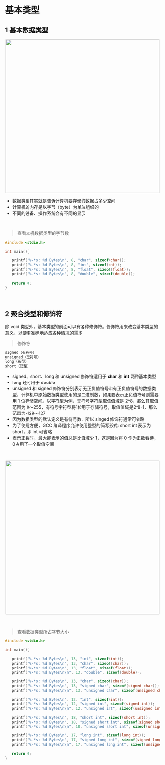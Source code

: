 

&emsp;
# 基本类型

## 1 基本数据类型

<div align=center>
    <image src="imgs/ANSI_C.png" width=500>
</div>


- 数据类型其实就是告诉计算机要存储的数据占多少空间
- 计算机的内存是以字节（byte）为单位组织的
- 不同的设备、操作系统会有不同的显示


&emsp;
>查看本机数据类型的字节数
```c++
#include <stdio.h>

int main(){

   printf("%-*s: %d Bytes\n", 8, "char", sizeof(char));
   printf("%-*s: %d Bytes\n", 8, "int", sizeof(int));
   printf("%-*s: %d Bytes\n", 8, "float", sizeof(float));
   printf("%-*s: %d Bytes\n", 8, "double", sizeof(double));
   
   return 0;
}
```
&emsp;
## 2 聚合类型和修饰符
除 void 类型外，基本类型的前面可以有各种修饰符。修饰符用来改变基本类型的意义，以便更准确地适应各种情况的需求
>修饰符
```c++
signed（有符号）    
unsigned（无符号）
long（长型）
short（短型）
```
- signed、short、long 和 unsigned 修饰符适用于 **char** 和 **int** 两种基本类型      
- long 还可用于 double    
- unsigned 和 signed 修饰符分别表示无正负值符号和有正负值符号的数据类型，计算机中原始数据类型使用的是二进制数，如果要表示正负值符号则需要用 1 位存储空间。以字符型为例，无符号字符型取值值域是 2^8，那么其取值范围为 0～255，有符号字符型将1位用于存储符号，取值值域是2^8-1，那么范围为-128～127
- 因为数据类型的默认定义是有符号数，所以 singed 修饰符通常可省略
- 为了使用方便，GCC 编译程序允许使用整型的简写形式: short int 表示为 short，即 int 可省略
- 表示正数时，最大能表示的值总是比值域少 1，这是因为将 0 作为正数看待，0占用了一个取值空间

&emsp;
<div align=center>
    <image src="imgs/ANSI_C2.png" width=500>
</div>

&emsp;
>查看数据类型所占字节大小
```c++
#include <stdio.h>

int main(){

   printf("%-*s: %d Bytes\n", 13, "int", sizeof(int));
   printf("%-*s: %d Bytes\n", 13, "char", sizeof(char));
   printf("%-*s: %d Bytes\n", 13, "float", sizeof(float));
   printf("%-*s: %d Bytes\n\n", 13, "double", sizeof(double));

   printf("%-*s: %d Bytes\n", 13, "char", sizeof(char));
   printf("%-*s: %d Bytes\n", 13, "signed char", sizeof(signed char));
   printf("%-*s: %d Bytes\n\n", 13, "unsigned char", sizeof(unsigned char));

   printf("%-*s: %d Bytes\n", 12, "int", sizeof(int));
   printf("%-*s: %d Bytes\n", 12, "signed int", sizeof(signed int));
   printf("%-*s: %d Bytes\n\n", 12, "unsigned int", sizeof(unsigned int));

   printf("%-*s: %d Bytes\n", 18, "short int", sizeof(short int));
   printf("%-*s: %d Bytes\n", 18, "signed short int", sizeof(signed short int));
   printf("%-*s: %d Bytes\n\n", 18, "unsigned short int", sizeof(unsigned short int));

   printf("%-*s: %d Bytes\n", 17, "long int", sizeof(long int));
   printf("%-*s: %d Bytes\n", 17, "signed long int", sizeof(signed long int));
   printf("%-*s: %d Bytes\n\n", 17, "unsigned long int", sizeof(unsigned long int));

   return 0;
}
```

